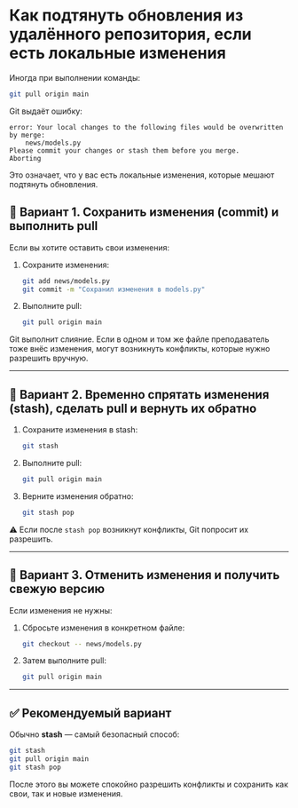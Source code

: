 
# Как подтянуть обновления из удалённого репозитория, если есть локальные изменения

Иногда при выполнении команды:

```bash
git pull origin main
```

Git выдаёт ошибку:

```
error: Your local changes to the following files would be overwritten by merge:
    news/models.py
Please commit your changes or stash them before you merge.
Aborting
```

Это означает, что у вас есть локальные изменения, которые мешают подтянуть обновления.

## 🔵 Вариант 1. Сохранить изменения (commit) и выполнить pull

Если вы хотите оставить свои изменения:

1. Сохраните изменения:
    ```bash
    git add news/models.py
    git commit -m "Сохранил изменения в models.py"
    ```

2. Выполните pull:
    ```bash
    git pull origin main
    ```

Git выполнит слияние. Если в одном и том же файле преподаватель тоже внёс изменения, могут возникнуть конфликты, которые нужно разрешить вручную.

---

## 🔵 Вариант 2. Временно спрятать изменения (stash), сделать pull и вернуть их обратно

1. Сохраните изменения в stash:
    ```bash
    git stash
    ```

2. Выполните pull:
    ```bash
    git pull origin main
    ```

3. Верните изменения обратно:
    ```bash
    git stash pop
    ```

⚠️ Если после `stash pop` возникнут конфликты, Git попросит их разрешить.

---

## 🔵 Вариант 3. Отменить изменения и получить свежую версию

Если изменения не нужны:

1. Сбросьте изменения в конкретном файле:
    ```bash
    git checkout -- news/models.py
    ```

2. Затем выполните pull:
    ```bash
    git pull origin main
    ```

---

## ✅ Рекомендуемый вариант

Обычно **stash** — самый безопасный способ:

```bash
git stash
git pull origin main
git stash pop
```

После этого вы можете спокойно разрешить конфликты и сохранить как свои, так и новые изменения.
